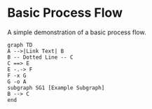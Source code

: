 # Basic Process Flow

A simple demonstration of a basic process flow.

```mermaid
graph TD
A -->|Link Text| B
B -- Dotted Line -- C
C ==> E
E -.-> F
F -x G
G -o A
subgraph SG1 [Example Subgraph]
B --> C
end
```
